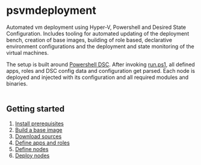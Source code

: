 # psvmdeployment
Automated vm deployment using Hyper-V, Powershell and Desired State Configuration. Includes tooling for automated updating of the deployment bench, creation of base images, building of role based, declarative environment configurations and the deployment and state monitoring of the virtual machines.

The setup is built around [Powershell DSC](https://docs.microsoft.com/de-de/powershell/dsc/overview?view=dsc-1.1). After invoking [run.ps1](./run.ps1), all defined apps, roles and DSC config data and configuration get parsed. Each node is deployed and injected with its configuration and all required modules and binaries. <br><br>

## Getting started
1. [Install prerequisites](docs/1_prerequisites.md)
2. [Build a base image](docs/2_base_image.md)
3. [Download sources](docs/3_download_sources.md)
4. [Define apps and roles](docs/4_define_apps_and_roles.md)
5. [Define nodes](docs/5_define_nodes.md)
6. [Deploy nodes](docs/6_deploy_nodes.md)


